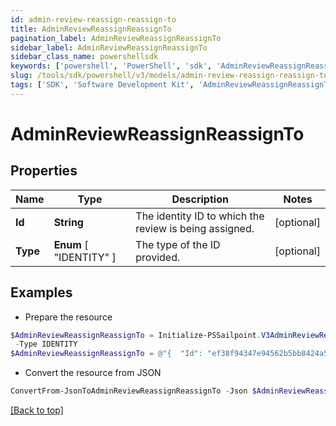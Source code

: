 ```yaml
---
id: admin-review-reassign-reassign-to
title: AdminReviewReassignReassignTo
pagination_label: AdminReviewReassignReassignTo
sidebar_label: AdminReviewReassignReassignTo
sidebar_class_name: powershellsdk
keywords: ['powershell', 'PowerShell', 'sdk', 'AdminReviewReassignReassignTo', 'AdminReviewReassignReassignTo'] 
slug: /tools/sdk/powershell/v3/models/admin-review-reassign-reassign-to
tags: ['SDK', 'Software Development Kit', 'AdminReviewReassignReassignTo', 'AdminReviewReassignReassignTo']
---
```



# AdminReviewReassignReassignTo

## Properties

Name | Type | Description | Notes
------------ | ------------- | ------------- | -------------
**Id** | **String** | The identity ID to which the review is being assigned. | [optional] 
**Type** |  **Enum** [  "IDENTITY" ] | The type of the ID provided. | [optional] 

## Examples

- Prepare the resource
```powershell
$AdminReviewReassignReassignTo = Initialize-PSSailpoint.V3AdminReviewReassignReassignTo  -Id ef38f94347e94562b5bb8424a56397d8 `
 -Type IDENTITY
$AdminReviewReassignReassignTo = @"{  "Id": "ef38f94347e94562b5bb8424a56397d8", "Type": "IDENTITY" }"@
```

- Convert the resource from JSON
```powershell
ConvertFrom-JsonToAdminReviewReassignReassignTo -Json $AdminReviewReassignReassignTo
```


[[Back to top]](#) 

